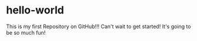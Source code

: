 # hello-world
This is my first Repository on GitHub!!! Can't wait to get started!
It's going to be so much fun!
